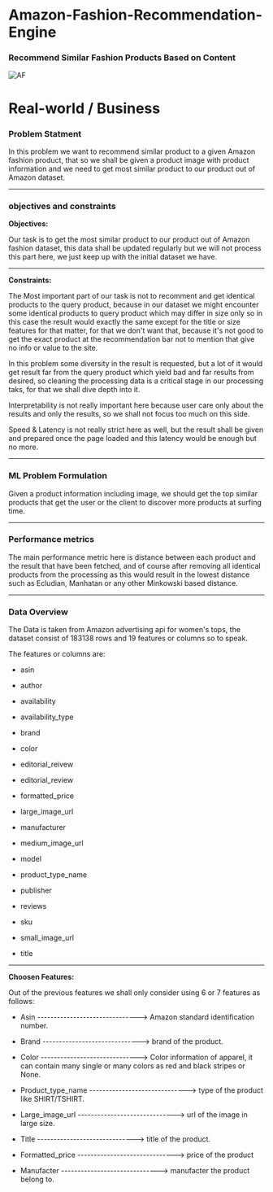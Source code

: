 # Amazon-Fashion-Recommendation-Engine

### Recommend Similar Fashion Products Based on Content



![AF](https://user-images.githubusercontent.com/91129320/141696663-de3ba7ad-b0a1-4ae7-81f9-ad1ab013daf8.jpg)



# Real-world / Business


### Problem Statment

In this problem we want to recommend similar product to a given Amazon fashion product, that so we shall be given a product image with product information and we need to get most similar product to our product out of Amazon dataset.


**********************************


### objectives and constraints


**Objectives:**

Our task is to get the most similar product to our product out of Amazon fashion dataset, this data shall be updated regularly but we will not process this part here, we just keep up with the initial dataset we have.

**********************************

**Constraints:**

The Most important part of our task is not to recomment and get identical products to the query product, because in our dataset we might encounter some identical products to query product which may differ in size only so in this case the result would exactly the same except for the title or size features for that matter, for that we don't want that, because it's not good to get the exact product at the recommendation bar not to mention that give no info or value to the site.

In this problem some diversity in the result is requested, but a lot of it would get result far from the query product which yield bad and far results from desired, so cleaning the processing data is a critical stage in our processing taks, for that we shall dive depth into it.

Interpretability is not really important here because user care only about the results and only the results, so we shall not focus too much on this side.

Speed & Latency is not really strict here as well, but the result shall be given and prepared once the page loaded and this latency would be enough but no more.


**********************************


### ML Problem Formulation

Given a product information including image, we should get the top similar products that get the user or the client to discover more products at surfing time.


**********************************


### Performance metrics

The main performance metric here is distance between each product and the result that have been fetched, and of course after removing all identical products from the processing as this would result in the lowest distance such as Ecludian, Manhatan or any other Minkowski based distance.


**********************************


### Data Overview

The Data is taken from Amazon advertising api for women's tops, the dataset consist of 183138 rows and 19 features or columns so to speak.


The features or columns are:

* asin

* author 

* availability

* availability_type

* brand

* color

* editorial_reivew

* editorial_review

* formatted_price

* large_image_url

* manufacturer

* medium_image_url

* model

* product_type_name

* publisher

* reviews 

* sku

* small_image_url

* title



*********************

**Choosen Features:**


Out of the previous features we shall only consider using 6 or 7 features as follows:


* Asin -------------------------------> Amazon standard identification number.

* Brand ------------------------------> brand of the product.

* Color ------------------------------> Color information of apparel, it can contain many single or many colors as red and black stripes or None.

* Product_type_name ------------------------------> type of the product like SHIRT/TSHIRT.

* Large_image_url ------------------------------> url of the image in large size.

* Title ------------------------------> title of the product.

* Formatted_price ------------------------------> price of the product

* Manufacter ------------------------------> manufacter the product belong to.
